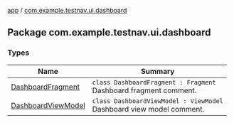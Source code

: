 [app](../index.md) / [com.example.testnav.ui.dashboard](./index.md)

## Package com.example.testnav.ui.dashboard

### Types

| Name | Summary |
|---|---|
| [DashboardFragment](-dashboard-fragment/index.md) | `class DashboardFragment : Fragment`<br>Dashboard fragment comment. |
| [DashboardViewModel](-dashboard-view-model/index.md) | `class DashboardViewModel : ViewModel`<br>Dashboard view model comment. |

